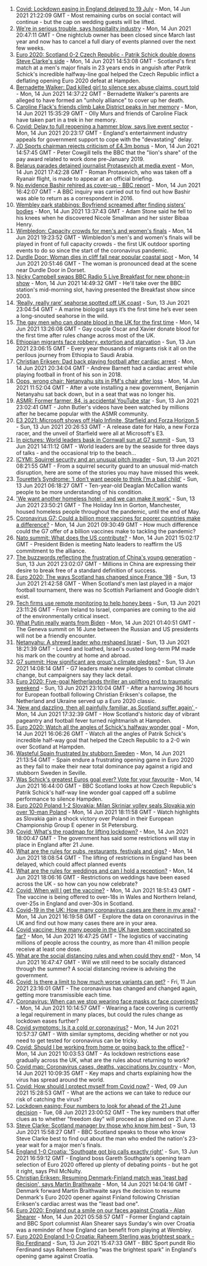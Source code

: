 1. [Covid: Lockdown easing in England delayed to 19 July](https://www.bbc.co.uk/news/uk-57476776) - Mon, 14 Jun 2021 21:22:09 GMT - Most remaining curbs on social contact will continue - but the cap on wedding guests will be lifted.
2. [We're in serious trouble, says hospitality industry](https://www.bbc.co.uk/news/business-57476419) - Mon, 14 Jun 2021 20:47:11 GMT - One nightclub owner has been closed since March last year and now has to cancel a full diary of events planned over the next few weeks.
3. [Euro 2020: Scotland 0-2 Czech Republic - Patrik Schick double downs Steve Clarke's side](https://www.bbc.co.uk/sport/football/51197776) - Mon, 14 Jun 2021 14:53:08 GMT - Scotland's first match at a men's major finals in 23 years ends in anguish after Patrik Schick's incredible halfway-line goal helped the Czech Republic inflict a deflating opening Euro 2020 defeat at Hampden.
4. [Bernadette Walker: Dad killed girl to silence sex abuse claims, court told](https://www.bbc.co.uk/news/uk-england-cambridgeshire-57471768) - Mon, 14 Jun 2021 14:37:22 GMT - Bernadette Walker's parents are alleged to have formed an "unholy alliance" to cover up her death.
5. [Caroline Flack's friends climb Lake District peaks in her memory](https://www.bbc.co.uk/news/uk-57474925) - Mon, 14 Jun 2021 15:35:29 GMT - Olly Murs and friends of Caroline Flack have taken part in a trek in her memory.
6. [Covid: Delay to full reopening a hammer blow, says live event sector](https://www.bbc.co.uk/news/entertainment-arts-57469547) - Mon, 14 Jun 2021 20:23:17 GMT - England's entertainment industry appeals for government support to cope with the "devastating" delay.
7. [JD Sports chairman rejects criticism of £4.3m bonus](https://www.bbc.co.uk/news/business-57467451) - Mon, 14 Jun 2021 14:57:45 GMT - Peter Cowgill tells the BBC that the "lion's share" of the pay award related to work done pre-January 2019.
8. [Belarus parades detained journalist Protasevich at media event](https://www.bbc.co.uk/news/world-europe-57473375) - Mon, 14 Jun 2021 17:42:28 GMT - Roman Protasevich, who was taken off a Ryanair flight, is made to appear at an official briefing.
9. [No evidence Bashir rehired as cover-up - BBC report](https://www.bbc.co.uk/news/uk-57469980) - Mon, 14 Jun 2021 16:42:07 GMT - A BBC inquiry was carried out to find out how Bashir was able to return as a correspondent in 2016.
10. [Wembley park stabbings: Boyfriend screamed after finding sisters' bodies](https://www.bbc.co.uk/news/uk-england-london-57471267) - Mon, 14 Jun 2021 13:37:43 GMT - Adam Stone said he fell to his knees when he discovered Nicole Smallman and her sister Bibaa Henry.
11. [Wimbledon: Capacity crowds for men's and women's finals](https://www.bbc.co.uk/sport/57473711) - Mon, 14 Jun 2021 19:23:52 GMT - Wimbledon's men's and women's finals will be played in front of full capacity crowds - the first UK outdoor sporting events to do so since the start of the coronavirus pandemic.
12. [Durdle Door: Woman dies in cliff fall near popular coastal spot](https://www.bbc.co.uk/news/uk-england-dorset-57475474) - Mon, 14 Jun 2021 20:51:46 GMT - The woman is pronounced dead at the scene near Durdle Door in Dorset.
13. [Nicky Campbell swaps BBC Radio 5 Live Breakfast for new phone-in show](https://www.bbc.co.uk/news/entertainment-arts-57472944) - Mon, 14 Jun 2021 14:49:32 GMT - He'll take over the BBC station's mid-morning slot, having presented the Breakfast show since 2003.
14. [‘Really, really rare’ seahorse spotted off UK coast](https://www.bbc.co.uk/news/science-environment-57448237) - Sun, 13 Jun 2021 23:04:54 GMT - A marine biologist says it’s the first time he’s ever seen a long-snouted seahorse in the wild.
15. [The gay men who can donate blood in the UK for the first time](https://www.bbc.co.uk/news/uk-57469036) - Mon, 14 Jun 2021 13:26:08 GMT - Gay couple Oscar and Xavier donate blood for the first time after rules change across most of the UK.
16. [Ethiopian migrants face robbery, extortion and starvation](https://www.bbc.co.uk/news/world-africa-57447744) - Sun, 13 Jun 2021 23:06:15 GMT - Every year thousands of migrants risk it all on the perilous journey from Ethiopia to Saudi Arabia.
17. [Christian Eriksen: Dad back playing football after cardiac arrest](https://www.bbc.co.uk/news/uk-wales-57466397) - Mon, 14 Jun 2021 20:34:04 GMT - Andrew Barnett had a cardiac arrest while playing football in front of his son in 2018.
18. [Oops, wrong chair: Netanyahu sits in PM's chair after loss](https://www.bbc.co.uk/news/world-57466408) - Mon, 14 Jun 2021 11:52:04 GMT - After a vote installing a new government, Benjamin Netanyahu sat back down, but in a seat that was no longer his.
19. [ASMR: Former farmer, 84, is accidental YouTube star](https://www.bbc.co.uk/news/uk-england-derbyshire-57402080) - Sun, 13 Jun 2021 23:02:41 GMT - John Butler's videos have been watched by millions after he became popular with the ASMR community.
20. [E3 2021: Microsoft shows off Halo Infinite, Starfield and Forza Horizon 5](https://www.bbc.co.uk/news/technology-57464057) - Sun, 13 Jun 2021 20:26:53 GMT - A release date for Halo, a new Forza racer, and the unveil of Starfield were all at Microsoft's E3.
21. [In pictures: World leaders bask in Cornwall sun at G7 summit](https://www.bbc.co.uk/news/uk-57438878) - Sun, 13 Jun 2021 14:11:12 GMT - World leaders are by the seaside for three days of talks - and the occasional trip to the beach...
22. [ICYMI: Squirrel security and an unusual pitch invader](https://www.bbc.co.uk/news/world-57432086) - Sun, 13 Jun 2021 08:21:55 GMT - From a squirrel security guard to an unusual mid-match disruption, here are some of the stories you may have missed this week.
23. [Tourette’s Syndrome: ‘I don’t want people to think I’m a bad child’](https://www.bbc.co.uk/news/uk-northern-ireland-57435056) - Sun, 13 Jun 2021 06:18:27 GMT - Ten-year-old Deaglan McCallion wants people to be more understanding of his condition.
24. ['We want another homeless hotel - and we can make it work'](https://www.bbc.co.uk/news/stories-57448625) - Sun, 13 Jun 2021 23:50:21 GMT - The Holiday Inn in Gorton, Manchester, housed homeless people throughout the pandemic, until the end of May.
25. [Coronavirus G7: Could a billion more vaccines for poorer countries make a difference?](https://www.bbc.co.uk/news/57427877) - Mon, 14 Jun 2021 09:30:49 GMT - How much difference could the G7 offer of a billion vaccines make to tackling the pandemic?
26. [Nato summit: What does the US contribute?](https://www.bbc.co.uk/news/world-44717074) - Mon, 14 Jun 2021 15:02:17 GMT - President Biden is meeting Nato leaders to reaffirm the US commitment to the alliance.
27. [The buzzwords reflecting the frustration of China's young generation](https://www.bbc.co.uk/news/world-asia-china-57328508) - Sun, 13 Jun 2021 23:02:07 GMT - Millions in China are expressing their desire to break free of a standard definition of success.
28. [Euro 2020: The ways Scotland has changed since France '98](https://www.bbc.co.uk/news/uk-scotland-57439470) - Sun, 13 Jun 2021 21:42:58 GMT - When Scotland's men last played in a major football tournament, there was no Scottish Parliament and Google didn't exist.
29. [Tech firms use remote monitoring to help honey bees](https://www.bbc.co.uk/news/business-57397182) - Sun, 13 Jun 2021 23:11:26 GMT - From Ireland to Israel, companies are coming to the aid of the environmentally critical insect.
30. [What Putin really wants from Biden](https://www.bbc.co.uk/news/world-europe-57427055) - Mon, 14 Jun 2021 01:40:51 GMT - The Geneva summit on 16 June between the Russian and US presidents will not be a friendly encounter.
31. [Netanyahu: A shrewd leader who reshaped Israel](https://www.bbc.co.uk/news/world-middle-east-57306615) - Sun, 13 Jun 2021 18:21:39 GMT - Loved and loathed, Israel's ousted long-term PM made his mark on the country at home and abroad.
32. [G7 summit: How significant are group's climate pledges?](https://www.bbc.co.uk/news/science-environment-57462040) - Sun, 13 Jun 2021 14:08:14 GMT - G7 leaders make new pledges to combat climate change, but campaigners say they lack detail.
33. [Euro 2020: Five-goal Netherlands thriller an uplifting end to traumatic weekend](https://www.bbc.co.uk/sport/football/57464514) - Sun, 13 Jun 2021 23:10:04 GMT - After a harrowing 36 hours for European football following Christian Eriksen's collapse, the Netherland and Ukraine served up a Euro 2020 classic.
34. ['New and dazzling, then all painfully familiar, as Scotland suffer again' ](https://www.bbc.co.uk/sport/football/57471795) - Mon, 14 Jun 2021 17:32:39 GMT - How Scotland's historic day of vibrant pageantry and football fever turned nightmarish at Hampden.
35. [Euro 2020: Watch all the angles of Schick's halfway wonder goal](https://www.bbc.co.uk/sport/av/football/57475435) - Mon, 14 Jun 2021 16:06:26 GMT - Watch all the angles of Patrik Schick's incredible half-way goal that helped the Czech Republic to a 2-0 win over Scotland at Hampden.
36. [Wasteful Spain frustrated by stubborn Sweden](https://www.bbc.co.uk/sport/football/51197790) - Mon, 14 Jun 2021 21:13:54 GMT - Spain endure a frustrating opening game in Euro 2020 as they fail to make their near total dominance pay against a rigid and stubborn Sweden in Seville.
37. [Was Schick's greatest Euros goal ever? Vote for your favourite](https://www.bbc.co.uk/sport/football/57473976) - Mon, 14 Jun 2021 16:44:00 GMT - BBC Scotland looks at how Czech Republic's Patrik Schick's half-way line wonder goal capped off a sublime performance to silence Hampden.
38. [Euro 2020 Poland 1-2 Slovakia: Milan Skriniar volley seals Slovakia win over 10-man Poland](https://www.bbc.co.uk/sport/av/football/57476921) - Mon, 14 Jun 2021 18:11:58 GMT - Watch highlights as Slovakia gain a shock victory over Poland in their European Championship Group E opener in St Petersburg.
39. [Covid: What's the roadmap for lifting lockdown?](https://www.bbc.co.uk/news/explainers-52530518) - Mon, 14 Jun 2021 18:00:47 GMT - The government has said some restrictions will stay in place in England after 21 June.
40. [What are the rules for pubs, restaurants, festivals and gigs?](https://www.bbc.co.uk/news/business-52977388) - Mon, 14 Jun 2021 18:08:54 GMT - The lifting of restrictions in England has been delayed, which could affect planned events
41. [What are the rules for weddings and can I hold a reception?](https://www.bbc.co.uk/news/explainers-52811509) - Mon, 14 Jun 2021 18:06:16 GMT - Restrictions on weddings have been eased across the UK - so how can you now celebrate?
42. [Covid: When will I get the vaccine?](https://www.bbc.co.uk/news/health-55045639) - Mon, 14 Jun 2021 18:51:43 GMT - The vaccine is being offered to over-18s in Wales and Northern Ireland, over-25s in England and over-30s in Scotland.
43. [Covid-19 in the UK: How many coronavirus cases are there in my area?](https://www.bbc.co.uk/news/uk-51768274) - Mon, 14 Jun 2021 16:19:58 GMT - Explore the data on coronavirus in the UK and find out how many cases there are in your area.
44. [Covid vaccine: How many people in the UK have been vaccinated so far?](https://www.bbc.co.uk/news/health-55274833) - Mon, 14 Jun 2021 16:47:25 GMT - The logistics of vaccinating millions of people across the country, as more than 41 million people receive at least one dose.
45. [What are the social distancing rules and when could they end?](https://www.bbc.co.uk/news/uk-51506729) - Mon, 14 Jun 2021 16:47:47 GMT - Will we still need to be socially distanced through the summer? A social distancing review is advising the government.
46. [Covid: Is there a limit to how much worse variants can get?](https://www.bbc.co.uk/news/health-57431420) - Fri, 11 Jun 2021 23:16:01 GMT - The coronavirus has changed and changed again, getting more transmissible each time.
47. [Coronavirus: When can we stop wearing face masks or face coverings?](https://www.bbc.co.uk/news/health-51205344) - Mon, 14 Jun 2021 10:14:57 GMT - Wearing a face covering is currently a legal requirement in many places, but could the rules change as lockdown eases further?
48. [Covid symptoms: Is it a cold or coronavirus?](https://www.bbc.co.uk/news/health-54145299) - Mon, 14 Jun 2021 10:57:37 GMT - With similar symptoms, deciding whether or not you need to get tested for coronavirus can be tricky.
49. [Covid: Should I be working from home or going back to the office?](https://www.bbc.co.uk/news/business-52567567) - Mon, 14 Jun 2021 10:03:53 GMT - As lockdown restrictions ease gradually across the UK, what are the rules about returning to work?
50. [Covid map: Coronavirus cases, deaths, vaccinations by country](https://www.bbc.co.uk/news/world-51235105) - Mon, 14 Jun 2021 10:09:35 GMT - Key maps and charts explaining how the virus has spread around the world.
51. [Covid: How should I protect myself from Covid now?](https://www.bbc.co.uk/news/health-57087517) - Wed, 09 Jun 2021 15:28:53 GMT - What are the actions we can take to reduce our risk of catching the virus?
52. [Lockdown easing: Four numbers to look for ahead of the 21 June decision](https://www.bbc.co.uk/news/57403888) - Tue, 08 Jun 2021 23:00:52 GMT - The key numbers that offer clues as to whether "freedom day" will proceed as planned on 21 June.
53. [Steve Clarke: Scotland manager by those who know him best](https://www.bbc.co.uk/sport/football/54908387) - Sun, 13 Jun 2021 15:58:27 GMT - BBC Scotland speaks to those who know Steve Clarke best to find out about the man who ended the nation's 23-year wait for a major men's finals.
54. [England 1-0 Croatia: 'Southgate got big calls exactly right'](https://www.bbc.co.uk/sport/football/57462001) - Sun, 13 Jun 2021 16:59:12 GMT - England boss Gareth Southgate's opening team selection of Euro 2020 offered up plenty of debating points - but he got it right, says Phil McNulty.
55. [Christian Eriksen: Resuming Denmark-Finland match was 'least bad decision', says Martin Braithwaite](https://www.bbc.co.uk/sport/football/57468439) - Mon, 14 Jun 2021 14:04:16 GMT - Denmark forward Martin Braithwaite says the decision to resume Denmark's Euro 2020 opener against Finland following Christian Eriksen's cardiac arrest was the "least bad one".
56. [Euro 2020: England put a smile on our faces against Croatia - Alan Shearer](https://www.bbc.co.uk/sport/football/57436324) - Mon, 14 Jun 2021 05:58:57 GMT - Former England captain and BBC Sport columnist Alan Shearer says Sunday's win over Croatia was a reminder of how England can benefit from playing at Wembley.
57. [Euro 2020 England 1-0 Croatia: Raheem Sterling was brightest spark - Rio Ferdinand](https://www.bbc.co.uk/sport/av/football/57462922) - Sun, 13 Jun 2021 15:47:33 GMT - BBC Sport pundit Rio Ferdinand says Raheem Sterling "was the brightest spark" in England's opening game against Croatia.
